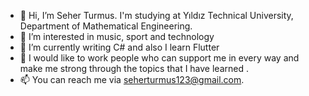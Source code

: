- 👋 Hi, I’m Seher Turmus. I'm studying at Yıldız Technical University, Department of Mathematical Engineering.
- 👀 I’m interested in music, sport and technology
- 🌱 I’m currently writing C# and also I learn Flutter  
- 💞️ I would like to work people who can support me in every way and make me strong through the topics that I have learned .
- 📫 You can reach me via seherturmus123@gmail.com.

<!---
SeherTurmus/SeherTurmus is a ✨ special ✨ repository because its `README.md` (this file) appears on your GitHub profile.
You can click the Preview link to take a look at your changes.
--->
